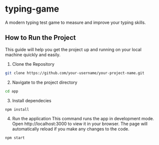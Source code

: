 # typing-game
A modern typing test game to measure and improve your typing skills.

## How to Run the Project
This guide will help you get the project up and running on your local machine quickly and easily.

1. Clone the Repository
```bash
git clone https://github.com/your-username/your-project-name.git
```
2. Navigate to the project directory
```bash
cd app
```
3. Install dependecies
```bash
npm install
```
4. Run the application
This command runs the app in development mode. Open http://localhost:3000 to view it in your browser. The page will automatically reload if you make any changes to the code.
```bash
npm start
```
